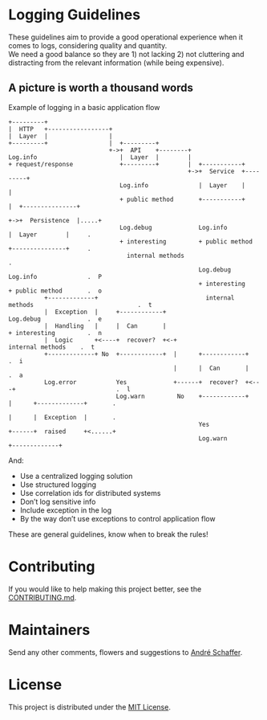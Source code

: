 # Logging Guidelines

These guidelines aim to provide a good operational experience when it comes to logs, considering quality and quantity.  
We need a good balance so they are 1) not lacking 2) not cluttering and distracting from the relevant information (while being expensive).

## A picture is worth a thousand words
Example of logging in a basic application flow


    +---------+
    |  HTTP   +-----------------+
    |  Layer  |                 |
    +---------+                 |  +---------+
                                +->+  API    +--------+
    Log.info                       |  Layer  |        |
    + request/response             +---------+        |  +-----------+
                                                      +->+  Service  +---------+
                                   Log.info              |  Layer    |         |
                                   + public method       +-----------+         |  +---------------+
                                                                               +->+  Persistence  |.....+
                                   Log.debug             Log.info                 |  Layer        |     .
                                   + interesting         + public method          +---------------+     .
                                     internal methods                                                   .
                                                         Log.debug                Log.info              .  P
                                                         + interesting            + public method       .  o
              +-------------+                              internal methods                             .  t
              |  Exception  |     +------------+                                  Log.debug             .  e
              |  Handling   |     |  Can       |                                  + interesting         .  n
              |  Logic      +<----+  recover?  +<-+                                 internal methods    .  t
              +-------------+ No  +------------+  |      +------------+                                 .  i
                                                  |      |  Can       |                                 .  a
              Log.error           Yes             +------+  recover?  +<---+                            .  l
                                  Log.warn         No    +------------+    |      +-------------+       .
                                                                           |      |  Exception  |       .
                                                         Yes               +------+  raised     +<......+
                                                         Log.warn                 +-------------+


And:
* Use a centralized logging solution
* Use structured logging
* Use correlation ids for distributed systems
* Don’t log sensitive info
* Include exception in the log
* By the way don’t use exceptions to control application flow

These are general guidelines, know when to break the rules!

# Contributing
If you would like to help making this project better, see the [CONTRIBUTING.md](CONTRIBUTING.md).  

# Maintainers
Send any other comments, flowers and suggestions to [André Schaffer](https://github.com/andreschaffer).

# License
This project is distributed under the [MIT License](LICENSE).
